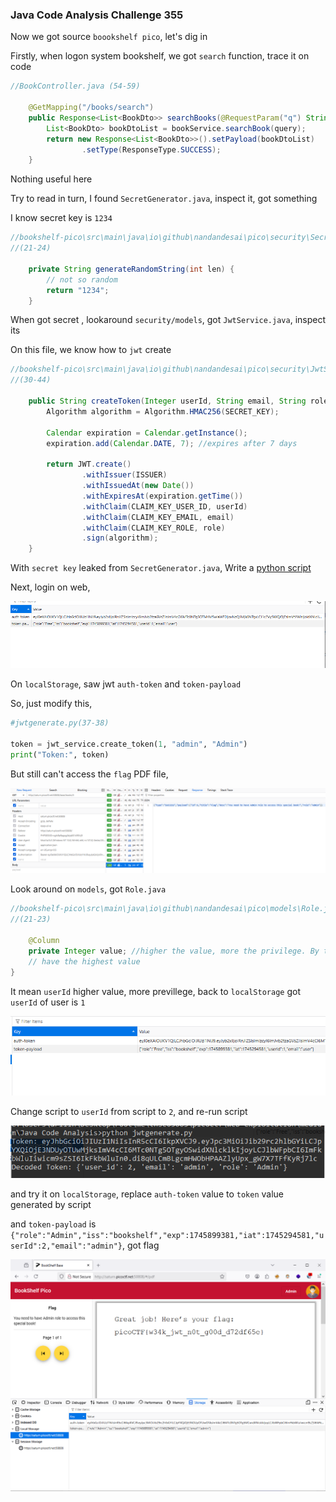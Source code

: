 ### Java Code Analysis Challenge 355

Now we got source `boookshelf pico`, let's dig in

Firstly, when logon system bookshelf, we got `search` function, trace it on code

```java
//BookController.java (54-59)

    @GetMapping("/books/search")
    public Response<List<BookDto>> searchBooks(@RequestParam("q") String query) {
        List<BookDto> bookDtoList = bookService.searchBook(query);
        return new Response<List<BookDto>>().setPayload(bookDtoList)
                .setType(ResponseType.SUCCESS);
    }
```

Nothing useful here

Try to read in turn, I found `SecretGenerator.java`, inspect it, got something

I know secret key is `1234`

```java
//bookshelf-pico\src\main\java\io\github\nandandesai\pico\security\SecretGenerator.java
//(21-24)

    private String generateRandomString(int len) {
        // not so random
        return "1234";
    }
```
When got secret , lookaround `security/models`, got `JwtService.java`, inspect its

On this file, we know how to `jwt` create

```java
//bookshelf-pico\src\main\java\io\github\nandandesai\pico\security\JwtService.java
//(30-44)

    public String createToken(Integer userId, String email, String role){
        Algorithm algorithm = Algorithm.HMAC256(SECRET_KEY);

        Calendar expiration = Calendar.getInstance();
        expiration.add(Calendar.DATE, 7); //expires after 7 days

        return JWT.create()
                .withIssuer(ISSUER)
                .withIssuedAt(new Date())
                .withExpiresAt(expiration.getTime())
                .withClaim(CLAIM_KEY_USER_ID, userId)
                .withClaim(CLAIM_KEY_EMAIL, email)
                .withClaim(CLAIM_KEY_ROLE, role)
                .sign(algorithm);
    }
```

With `secret key` leaked from `SecretGenerator.java`, Write a [python script](web-exploitation/medium/Java%20Code%20Analysis/jwtgenerate.py) 

Next, login on web,

![login](image.png)

On `localStorage`, saw jwt `auth-token` and `token-payload`

So, just modify this,

```python
#jwtgenerate.py(37-38)

token = jwt_service.create_token(1, "admin", "Admin")
print("Token:", token)
```

But still can't access the `flag` PDF file, 

![no role](image-1.png)

Look around on `models`, got `Role.java`

```java
//bookshelf-pico\src\main\java\io\github\nandandesai\pico\models\Role.java
//(21-23)

    @Column
    private Integer value; //higher the value, more the privilege. By this logic, admin is supposed to
    // have the highest value
}
```
It mean `userId` higher value, more previllege, back to `localStorage` got `userId` of user is `1`

![userId](image-2.png)

Change script to `userId` from script to `2`, and re-run script

![adminkey](image-3.png)

and try it on `localStorage`, replace `auth-token` value to `token` value generated by script 

and `token-payload` is `{"role":"Admin","iss":"bookshelf","exp":1745899381,"iat":1745294581,"userId":2,"email":"admin"}`, got flag


![alt text](image-4.png)

